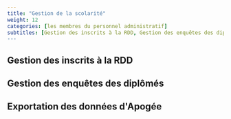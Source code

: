```yaml
---
title: "Gestion de la scolarité"
weight: 12
categories: [les membres du personnel administratif]
subtitles: [Gestion des inscrits à la RDD, Gestion des enquêtes des diplômés, Exportation des données d'Apogée]
---
```


## Gestion des inscrits à la RDD

## Gestion des enquêtes des diplômés

## Exportation des données d'Apogée
